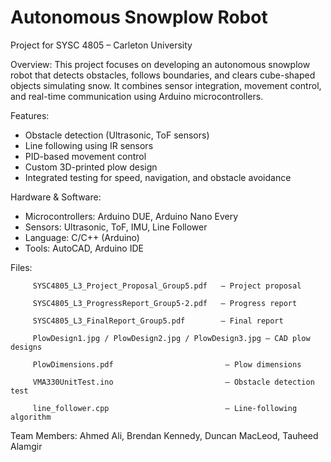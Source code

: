 # Autonomous Snowplow Robot
Project for SYSC 4805 – Carleton University

Overview:
This project focuses on developing an autonomous snowplow robot that detects obstacles, follows boundaries, and clears cube-shaped objects simulating snow. It combines sensor integration, movement control, and real-time communication using Arduino microcontrollers.

Features:
- Obstacle detection (Ultrasonic, ToF sensors)
- Line following using IR sensors
- PID-based movement control
- Custom 3D-printed plow design
- Integrated testing for speed, navigation, and obstacle avoidance

Hardware & Software:
- Microcontrollers: Arduino DUE, Arduino Nano Every
- Sensors: Ultrasonic, ToF, IMU, Line Follower
- Language: C/C++ (Arduino)
- Tools: AutoCAD, Arduino IDE

Files:

         SYSC4805_L3_Project_Proposal_Group5.pdf   – Project proposal
  
         SYSC4805_L3_ProgressReport_Group5-2.pdf   – Progress report
  
         SYSC4805_L3_FinalReport_Group5.pdf        – Final report
  
         PlowDesign1.jpg / PlowDesign2.jpg / PlowDesign3.jpg – CAD plow designs
  
         PlowDimensions.pdf                         – Plow dimensions
  
         VMA330UnitTest.ino                         – Obstacle detection test
  
         line_follower.cpp                          – Line-following algorithm
  


Team Members:
  Ahmed Ali, Brendan Kennedy, Duncan MacLeod, Tauheed Alamgir


